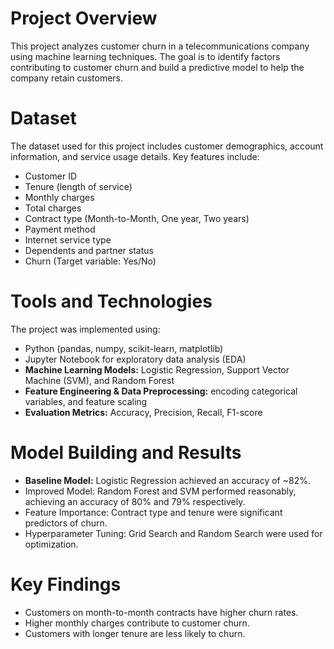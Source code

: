 # Project Overview
This project analyzes customer churn in a telecommunications company using machine learning techniques. The goal is to identify factors contributing to customer churn and build a predictive model to help the company retain customers.
# Dataset

The dataset used for this project includes customer demographics, account information, and service usage details. Key features include:
- Customer ID
- Tenure (length of service)
- Monthly charges
- Total charges
- Contract type (Month-to-Month, One year, Two years)
- Payment method
- Internet service type
- Dependents and partner status
- Churn (Target variable: Yes/No)

# Tools and Technologies
The project was implemented using:
- Python (pandas, numpy, scikit-learn, matplotlib)
- Jupyter Notebook for exploratory data analysis (EDA)
- **Machine Learning Models:** Logistic Regression, Support Vector Machine (SVM), and Random Forest
- **Feature Engineering & Data Preprocessing:**  encoding categorical variables, and feature scaling
- **Evaluation Metrics:** Accuracy, Precision, Recall, F1-score

# Model Building and Results

- **Baseline Model:** Logistic Regression achieved an accuracy of ~82%.
- Improved Model: Random Forest and SVM performed reasonably, achieving an accuracy of 80% and 79% respectively.
- Feature Importance: Contract type and tenure were significant predictors of churn.
- Hyperparameter Tuning: Grid Search and Random Search were used for optimization.

# Key Findings
- Customers on month-to-month contracts have higher churn rates.
- Higher monthly charges contribute to customer churn.
- Customers with longer tenure are less likely to churn.
